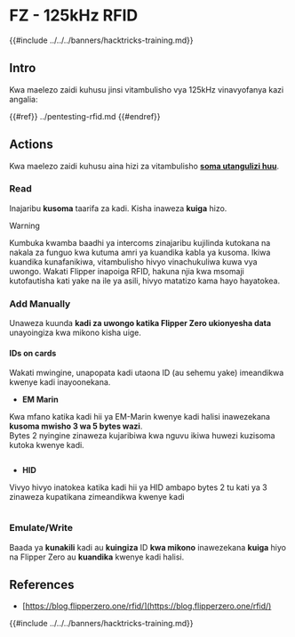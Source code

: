 # FZ - 125kHz RFID

{{#include ../../../banners/hacktricks-training.md}}


## Intro

Kwa maelezo zaidi kuhusu jinsi vitambulisho vya 125kHz vinavyofanya kazi angalia:

{{#ref}}
../pentesting-rfid.md
{{#endref}}

## Actions

Kwa maelezo zaidi kuhusu aina hizi za vitambulisho [**soma utangulizi huu**](../pentesting-rfid.md#low-frequency-rfid-tags-125khz).

### Read

Inajaribu **kusoma** taarifa za kadi. Kisha inaweza **kuiga** hizo.

> [!WARNING]
> Kumbuka kwamba baadhi ya intercoms zinajaribu kujilinda kutokana na nakala za funguo kwa kutuma amri ya kuandika kabla ya kusoma. Ikiwa kuandika kunafanikiwa, vitambulisho hivyo vinachukuliwa kuwa vya uwongo. Wakati Flipper inapoiga RFID, hakuna njia kwa msomaji kutofautisha kati yake na ile ya asili, hivyo matatizo kama hayo hayatokea.

### Add Manually

Unaweza kuunda **kadi za uwongo katika Flipper Zero ukionyesha data** unayoingiza kwa mikono kisha uige.

#### IDs on cards

Wakati mwingine, unapopata kadi utaona ID (au sehemu yake) imeandikwa kwenye kadi inayoonekana.

- **EM Marin**

Kwa mfano katika kadi hii ya EM-Marin kwenye kadi halisi inawezekana **kusoma mwisho 3 wa 5 bytes wazi**.\
Bytes 2 nyingine zinaweza kujaribiwa kwa nguvu ikiwa huwezi kuzisoma kutoka kwenye kadi.

<figure><img src="../../../images/image (104).png" alt=""><figcaption></figcaption></figure>

- **HID**

Vivyo hivyo inatokea katika kadi hii ya HID ambapo bytes 2 tu kati ya 3 zinaweza kupatikana zimeandikwa kwenye kadi

<figure><img src="../../../images/image (1014).png" alt=""><figcaption></figcaption></figure>

### Emulate/Write

Baada ya **kunakili** kadi au **kuingiza** ID **kwa mikono** inawezekana **kuiga** hiyo na Flipper Zero au **kuandika** kwenye kadi halisi.

## References

- [https://blog.flipperzero.one/rfid/](https://blog.flipperzero.one/rfid/)


{{#include ../../../banners/hacktricks-training.md}}

